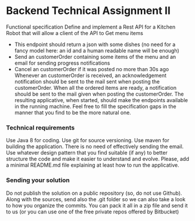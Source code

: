 # Backend Technical Assignment II 

Functional specification Define and implement a Rest API for a Kitchen Robot that will allow a client of the API to Get menu items 
- This endpoint should return a json with some dishes (no need for a fancy model here: an id and a human readable name will be enough) 
- Send an customerOrder containing some items of the menu and an email for sending progress notifications 
- Cancel an customerOrder if it was posted no more than 30s ago Whenever an customerOrder is received, an acknowledgement notification should be sent to the mail sent when posting the customerOrder. 
When all the ordered items are ready, a notification should be sent to the mail given when posting the customerOrder. The resulting applicative, when started, should make the endpoints available in the running machine. Feel free to fill the specification gaps in the manner that you find to be the more natural one. 

### Technical requirements 
Use Java 8 for coding. Use git for source versioning. Use maven for building the application. There is no need of effectively sending the email. Use whatever design pattern that you find suitable (if any) to better structure the code and make it easier to understand and evolve. Please, add a minimal README.md file explaining at least how to run the applicative. 

### Sending your solution 
Do not publish the solution on a public repository (so, do not use Github). Along with the sources, send also the .git folder so we can also take a look to how you organize the commits. You can pack it all in a zip file and send it to us (or you can use one of the free private repos offered by Bitbucket) 
